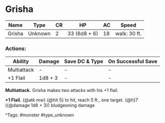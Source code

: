 # Grisha

| Name | Type | CR | HP | AC | Speed |
|------|------|----|----|----|-------|
| Grisha | Unknown | 2 | 33 (6d8 + 6) | 18 | walk: 30 ft. |

### Actions:

| Ability | Damage | Save DC & Type | On Successful Save |
|---------|--------|----------------|--------------------|
| Multiattack | - | - | - |
| +1 Flail | 1d8 + 3 | - | - |


**Multiattack.** Grisha makes two attacks with his +1 flail.

**+1 Flail.** {@atk mw} {@hit 5} to hit, reach 5 ft., one target. {@h}7 ({@damage 1d8 + 3}) bludgeoning damage

^Tags: #monster #type_unknown